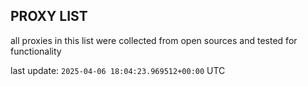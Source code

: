 ## PROXY LIST

all proxies in this list were collected from open sources and tested for functionality

last update: `2025-04-06 18:04:23.969512+00:00` UTC